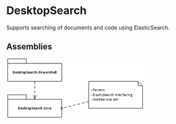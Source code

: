 
# DesktopSearch

Supports searching of documents and code using ElasticSearch.

## Assemblies
![Assemblies](./Documents/Images/Assemblies.png)